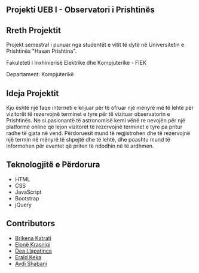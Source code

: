 ## Projekti UEB I - Observatori i Prishtinës


## Rreth Projektit
Projekt semestral i punuar nga studentët e vitit të dytë në Universitetin e Prishtinës "Hasan Prishtina".

Fakuleteti i Inxhinierisë Elektrike dhe Kompjuterike - FIEK

Departament: Kompjuterikë

## Ideja Projektit
Kjo është një faqe interneti e krijuar për të ofruar një mënyrë më të lehtë për vizitorët të rezervojnë terminet e tyre për të vizituar observatorin e Prishtinës. Ne si pasionantë të astronomisë kemi vënë re nevojën për një platformë online që lejon vizitorët të rezervojnë terminet e tyre pa pritur radhe të gjata në vend. Përdoruesit mund të regjistrohen dhe të rezervojnë një termin në mënyrë të shpejtë dhe të lehtë, dhe poashtu mund të informohen për eventet që priten të ndodhin në të ardhmen.

## Teknologjitë e Përdorura
- HTML
- CSS
- JavaScript
- Bootstrap
- jQuery

## Contributors
* [Brikena Katrati](https://github.com/brikenakastrati)
* [Elonë Krasniqi](https://github.com/elonekrasniqi)
* [Dea Llapatinca](https://github.com/ll-dea)
* [Erald Keka](https://github.com/Aldialdiqw)
* [Avdi Shabani](https://github.com/AvdiShabani)
